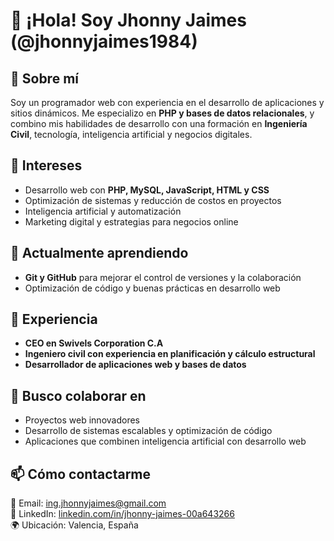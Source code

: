 # 👋 ¡Hola! Soy Jhonny Jaimes (@jhonnyjaimes1984)

## 🚀 Sobre mí  
Soy un programador web con experiencia en el desarrollo de aplicaciones y sitios dinámicos. Me especializo en **PHP y bases de datos relacionales**, y combino mis habilidades de desarrollo con una formación en **Ingeniería Civil**, tecnología, inteligencia artificial y negocios digitales.  

## 👀 Intereses  
- Desarrollo web con **PHP, MySQL, JavaScript, HTML y CSS**  
- Optimización de sistemas y reducción de costos en proyectos  
- Inteligencia artificial y automatización  
- Marketing digital y estrategias para negocios online  

## 🌱 Actualmente aprendiendo  
- **Git y GitHub** para mejorar el control de versiones y la colaboración  
- Optimización de código y buenas prácticas en desarrollo web  

## 💼 Experiencia  
- **CEO en Swivels Corporation C.A**  
- **Ingeniero civil con experiencia en planificación y cálculo estructural**  
- **Desarrollador de aplicaciones web y bases de datos**  

## 💞️ Busco colaborar en  
- Proyectos web innovadores  
- Desarrollo de sistemas escalables y optimización de código  
- Aplicaciones que combinen inteligencia artificial con desarrollo web  

## 📫 Cómo contactarme  
📧 Email: [ing.jhonnyjaimes@gmail.com](mailto:ing.jhonnyjaimes@gmail.com)  
🔗 LinkedIn: [linkedin.com/in/jhonny-jaimes-00a643266](https://www.linkedin.com/in/jhonny-jaimes-00a643266)  
🌍 Ubicación: Valencia, España  
